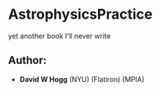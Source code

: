 # AstrophysicsPractice
yet another book I'll never write

## Author:
- **David W Hogg** (NYU) (Flatiron) (MPIA)
